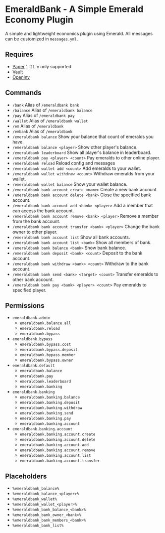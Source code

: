 # EmeraldBank - A Simple Emerald Economy Plugin

A simple and lightweight economics plugin using Emerald.
All messages can be customized in `messages.yml`.

## Requires

- [Paper](https://papermc.io/) `1.21.x` only supported
- [Vault](https://github.com/MilkBowl/Vault/releases)
- [OpenInv](https://github.com/Jikoo/OpenInv/releases)

## Commands

- `/bank` Alias of `/emeraldbank bank`
- `/balance` Alias of `/emeraldbank balance`
- `/pay` Alias of `/emeraldbank pay`
- `/wallet` Alias of `/emeraldbank wallet`
- `/em` Alias of `/emeraldbank`
- `/embank` Alias of `/emeraldbank`
- `/emeraldbank balance` Show your balance that count of emeralds you have.
- `/emeraldbank balance <player>` Show other player's balance.
- `/emeraldbank leaderboard` Show all player's balance in leaderboard.
- `/emeraldbank pay <player> <count>` Pay emeralds to other online player.
- `/emeraldbank reload` Reload config and messages
- `/emeraldbank wallet add <count>` Add emeralds to your wallet.
- `/emeraldbank wallet withdraw <count>` Withdraw emeralds from your wallet.
- `/emeraldbank wallet balance` Show your wallet balance.
- `/emeraldbank bank account create <name>` Create a new bank account.
- `/emeraldbank bank account delete <bank>` Close the specified bank account.
- `/emeraldbank bank account add <bank> <player>` Add a member that can access the bank account.
- `/emeraldbank bank account remove <bank> <player>` Remove a member from the bank account.
- `/emeraldbank bank account transfer <bank> <player>` Change the bank owner to other player.
- `/emeraldbank bank account list` Show all bank accounts.
- `/emeraldbank bank account list <bank>` Show all members of bank.
- `/emeraldbank bank balance <bank>` Show bank balance.
- `/emeraldbank bank deposit <bank> <count>` Deposit to the bank account.
- `/emeraldbank bank withdraw <bank> <count>` Withdraw to the bank account.
- `/emeraldbank bank send <bank> <target> <count>` Transfer emeralds to other bank account.
- `/emeraldbank bank pay <bank> <player> <count>` Pay emeralds to specified player.

## Permissions

- `emeraldbank.admin`
    - `emeraldbank.balance.all`
    - `emeraldbank.reload`
    - `emeraldbank.bypass`
- `emeraldbank.bypass`
    - `emeraldbank.bypass.cost`
    - `emeraldbank.bypass.deposit`
    - `emeraldbank.bypass.member`
    - `emeraldbank.bypass.owner`
- `emeraldbank.default`
    - `emeraldbank.balance`
    - `emeraldbank.pay`
    - `emeraldbank.leaderboard`
    - `emeraldbank.banking`
- `emeraldbank.banking`
    - `emeraldbank.banking.balance`
    - `emeraldbank.banking.deposit`
    - `emeraldbank.banking.withdraw`
    - `emeraldbank.banking.send`
    - `emeraldbank.banking.pay`
    - `emeraldbank.banking.account`
- `emeraldbank.banking.account`
    - `emeraldbank.banking.account.create`
    - `emeraldbank.banking.account.delete`
    - `emeraldbank.banking.account.add`
    - `emeraldbank.banking.account.remove`
    - `emeraldbank.banking.account.list`
    - `emeraldbank.banking.account.transfer`

## Placeholders

- `%emeraldbank_balance%`
- `%emeraldbank_balance_<player>%`
- `%emeraldbank_wallet%`
- `%emeraldbank_wallet_<player>%`
- `%emeraldbank_bank_balance_<bank>%`
- `%emeraldbank_bank_owner_<bank>%`
- `%emeraldbank_bank_members_<bank>%`
- `%emeraldbank_bank_list%`
